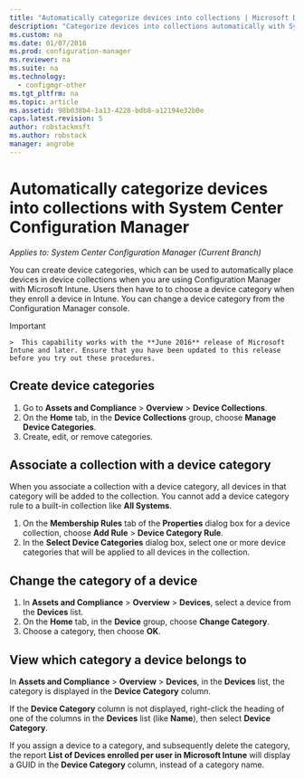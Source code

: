 ```yaml
---
title: "Automatically categorize devices into collections | Microsoft Docs"
description: "Categorize devices into collections automatically with System Center Configuration Manager."
ms.custom: na
ms.date: 01/07/2016
ms.prod: configuration-manager
ms.reviewer: na
ms.suite: na
ms.technology:
  - configmgr-other
ms.tgt_pltfrm: na
ms.topic: article
ms.assetid: 98b038b4-1a13-4228-bdb8-a12194e32b0e
caps.latest.revision: 5
author: robstackmsftms.author: robstackmanager: angrobe
---
```

# Automatically categorize devices into collections with System Center Configuration Manager*Applies to: System Center Configuration Manager (Current Branch)*
You can create device categories, which can be used to automatically place devices in device collections when you are using Configuration Manager with Microsoft Intune. Users then have to to choose a device category when they enroll a device in Intune. You can change a device category from the Configuration Manager console.

> [!IMPORTANT]  
    >  This capability works with the **June 2016** release of Microsoft Intune and later. Ensure that you have been updated to this release before you try out these procedures.

## Create device categories

1.  Go to **Assets and Compliance** > **Overview** > **Device Collections**.
2.  On the **Home** tab, in the **Device Collections** group, choose **Manage Device Categories**.
3.  Create, edit, or remove categories.

## Associate a collection with a device category

When you associate a collection with a device category, all devices in that category will be added to the collection. You cannot add a device category rule to a built-in collection like **All Systems**.

1.  On the **Membership Rules** tab of the **Properties** dialog box for a device collection, choose **Add Rule** > **Device Category Rule**.
2.  In the **Select Device Categories** dialog box, select one or more device categories that will be applied to all devices in the collection.

## Change the category of a device

1.  In **Assets and Compliance** > **Overview** > **Devices**, select a device from the **Devices** list.
2.  On the **Home** tab, in the **Device** group, choose **Change Category**.
3.  Choose a category, then choose **OK**.

## View which category a device belongs to

In **Assets and Compliance** > **Overview** > **Devices**, in the **Devices** list, the category is displayed in the **Device Category** column.

If the **Device Category** column is not displayed, right-click the heading of one of the columns in the **Devices** list (like **Name**), then select **Device Category**.

If you assign a device to a category, and subsequently delete the category, the report **List of Devices enrolled per user in Microsoft Intune** will display a GUID in the **Device Category** column, instead of a category name.
